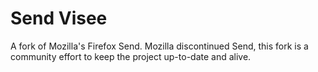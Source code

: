 # Send Visee

A fork of Mozilla's Firefox Send. Mozilla discontinued Send, this fork is a community effort to keep the project up-to-date and alive.

